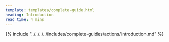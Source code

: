 ```yaml
---
template: templates/complete-guide.html
heading: Introduction
read_time: 4 mins
---
```


{% include "../../../../includes/complete-guides/actions/introduction.md" %}
